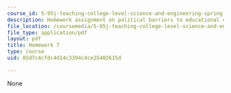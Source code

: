 ```yaml
---
course_id: 5-95j-teaching-college-level-science-and-engineering-spring-2009
description: Homework assignment on political barriers to educational change.
file_location: /coursemedia/5-95j-teaching-college-level-science-and-engineering-spring-2009/85d7c4cfdc4d14c3394c4ce25402615d_MIT5_95js09_hw07.pdf
file_type: application/pdf
layout: pdf
title: Homework 7
type: course
uid: 85d7c4cfdc4d14c3394c4ce25402615d

---
```

None